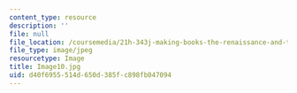 ```yaml
---
content_type: resource
description: ''
file: null
file_location: /coursemedia/21h-343j-making-books-the-renaissance-and-today-spring-2016/d40f6955514d650d385fc898fb047094_Image10.jpg
file_type: image/jpeg
resourcetype: Image
title: Image10.jpg
uid: d40f6955-514d-650d-385f-c898fb047094
---
```

